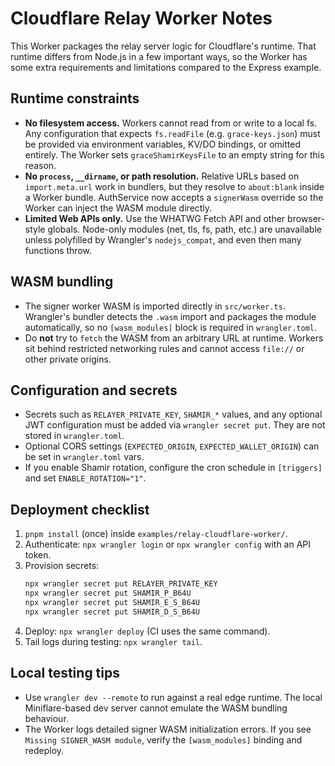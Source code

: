 # Cloudflare Relay Worker Notes

This Worker packages the relay server logic for Cloudflare's runtime. That
runtime differs from Node.js in a few important ways, so the Worker has some
extra requirements and limitations compared to the Express example.

## Runtime constraints

- **No filesystem access.** Workers cannot read from or write to a local fs.
  Any configuration that expects `fs.readFile` (e.g. `grace-keys.json`) must be
  provided via environment variables, KV/DO bindings, or omitted entirely. The
  Worker sets `graceShamirKeysFile` to an empty string for this reason.
- **No `process`, `__dirname`, or path resolution.** Relative URLs based on
  `import.meta.url` work in bundlers, but they resolve to `about:blank` inside a
  Worker bundle. AuthService now accepts a `signerWasm` override so the Worker
  can inject the WASM module directly.
- **Limited Web APIs only.** Use the WHATWG Fetch API and other browser-style
  globals. Node-only modules (net, tls, fs, path, etc.) are unavailable unless
  polyfilled by Wrangler's `nodejs_compat`, and even then many functions throw.

## WASM bundling

- The signer worker WASM is imported directly in `src/worker.ts`. Wrangler's
  bundler detects the `.wasm` import and packages the module automatically, so
  no `[wasm_modules]` block is required in `wrangler.toml`.
- Do **not** try to `fetch` the WASM from an arbitrary URL at runtime. Workers
  sit behind restricted networking rules and cannot access `file://` or other
  private origins.

## Configuration and secrets

- Secrets such as `RELAYER_PRIVATE_KEY`, `SHAMIR_*` values, and any optional
  JWT configuration must be added via `wrangler secret put`. They are not stored
  in `wrangler.toml`.
- Optional CORS settings (`EXPECTED_ORIGIN`, `EXPECTED_WALLET_ORIGIN`) can be
  set in `wrangler.toml` vars.
- If you enable Shamir rotation, configure the cron schedule in `[triggers]`
  and set `ENABLE_ROTATION="1"`.

## Deployment checklist

1. `pnpm install` (once) inside `examples/relay-cloudflare-worker/`.
2. Authenticate: `npx wrangler login` or `npx wrangler config` with an API
   token.
3. Provision secrets:
   ```bash
   npx wrangler secret put RELAYER_PRIVATE_KEY
   npx wrangler secret put SHAMIR_P_B64U
   npx wrangler secret put SHAMIR_E_S_B64U
   npx wrangler secret put SHAMIR_D_S_B64U
   ```
4. Deploy: `npx wrangler deploy` (CI uses the same command).
5. Tail logs during testing: `npx wrangler tail`.

## Local testing tips

- Use `wrangler dev --remote` to run against a real edge runtime. The local
  Miniflare-based dev server cannot emulate the WASM bundling behaviour.
- The Worker logs detailed signer WASM initialization errors. If you see
  `Missing SIGNER_WASM module`, verify the `[wasm_modules]` binding and redeploy.
